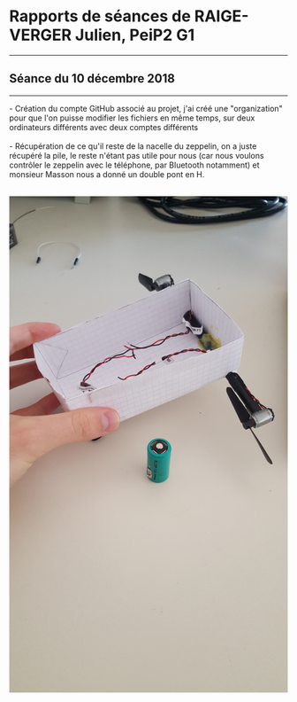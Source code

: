 <h1><strong> Rapports de séances de RAIGE-VERGER Julien, PeiP2 G1 </strong>  </h1>
<hr>
<h2> Séance du 10 décembre 2018 </h2>
<hr>
<p> - Création du compte GitHub associé au projet, j'ai créé une "organization" pour que l'on puisse modifier les fichiers en même temps, sur deux ordinateurs différents avec deux comptes différents 
  <br>
  <br>
- Récupération de ce qu'il reste de la nacelle du zeppelin, on a juste récupéré la pile, le reste n'étant pas utile pour nous (car nous voulons contrôler le zeppelin avec le téléphone, par Bluetooth notamment) et monsieur Masson nous a donné un double pont en H.
</p><br>
<img src="../Ressources/Julien/20181210_111724.jpg" />

